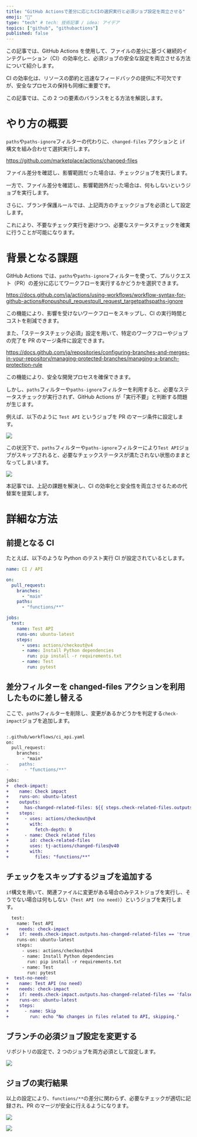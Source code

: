 ```yaml
---
title: "GitHub Actionsで差分に応じたCIの選択実行と必須ジョブ設定を両立させる"
emoji: "🎯"
type: "tech" # tech: 技術記事 / idea: アイデア
topics: ["github", "githubactions"]
published: false
---
```


この記事では、GitHub Actions を使用して、ファイルの差分に基づく継続的インテグレーション（CI）の効率化と、必須ジョブの安全な設定を両立させる方法について紹介します。

CI の効率化は、リソースの節約と迅速なフィードバックの提供に不可欠ですが、安全なプロセスの保持も同様に重要です。

この記事では、この 2 つの要素のバランスをとる方法を解説します。

# やり方の概要

`paths`や`paths-ignore`フィルターの代わりに、`changed-files` アクションと `if` 構文を組み合わせて選択実行します。

https://github.com/marketplace/actions/changed-files

ファイル差分を確認し、影響範囲だった場合は、チェックジョブを実行します。

一方で、ファイル差分を確認し、影響範囲外だった場合は、何もしないというジョブを実行します。

さらに、ブランチ保護ルールでは、上記両方のチェックジョブを必須として設定します。

これにより、不要なチェック実行を避けつつ、必要なステータスチェックを確実に行うことが可能になります。

# 背景となる課題

GitHub Actions では、`paths`や`paths-ignore`フィルターを使って、プルリクエスト（PR）の差分に応じてワークフローを実行するかどうかを選択できます。

https://docs.github.com/ja/actions/using-workflows/workflow-syntax-for-github-actions#onpushpull_requestpull_request_targetpathspaths-ignore

この機能により、影響を受けないワークフローをスキップし、CI の実行時間とコストを削減できます。

また、「ステータスチェック必須」設定を用いて、特定のワークフローやジョブの完了を PR のマージ条件に設定できます。

https://docs.github.com/ja/repositories/configuring-branches-and-merges-in-your-repository/managing-protected-branches/managing-a-branch-protection-rule

この機能により、安全な開発プロセスを確保できます。

しかし、`paths`フィルターや`paths-ignore`フィルターを利用すると、必要なステータスチェックが実行されず、GitHub Actions が「実行不要」と判断する問題が生じます。

例えば、以下のように `Test API` というジョブを PR のマージ条件に設定します。

![](/images/required-job-depends-on-diffs-for-github-actions/required-check-settings-before.png)

この状況下で、`paths`フィルターや`paths-ignore`フィルターにより`Test API`ジョブがスキップされると、必要なチェックステータスが満たされない状態のままとなってしまいます。

![](/images/required-job-depends-on-diffs-for-github-actions/check-result-with-paths.png)

本記事では、上記の課題を解決し、CI の効率化と安全性を両立させるための代替案を提案します。

# 詳細な方法

## 前提となる CI

たとえば、以下のような Python のテスト実行 CI が設定されているとします。

```yaml:.github/workflows/ci_api.yaml
name: CI / API

on:
  pull_request:
    branches:
      - "main"
    paths:
      - "functions/**"

jobs:
  test:
    name: Test API
    runs-on: ubuntu-latest
    steps:
      - uses: actions/checkout@v4
      - name: Install Python dependencies
        run: pip install -r requirements.txt
      - name: Test
        run: pytest
```

## 差分フィルターを changed-files アクションを利用したものに差し替える

ここで、`paths`フィルターを削除し、変更があるかどうかを判定する`check-impact`ジョブを追加します。

```diff yaml

:.github/workflows/ci_api.yaml
on:
  pull_request:
    branches:
      - "main"
-    paths:
-      - "functions/**"

jobs:
+  check-impact:
+    name: Check impact
+    runs-on: ubuntu-latest
+    outputs:
+      has-changed-related-files: ${{ steps.check-related-files.outputs.any_changed == 'true' }}
+    steps:
+      - uses: actions/checkout@v4
+        with:
+          fetch-depth: 0
+      - name: Check related files
+        id: check-related-files
+        uses: tj-actions/changed-files@v40
+        with:
+          files: "functions/**"
```

## チェックをスキップするジョブを追加する

`if`構文を用いて、関連ファイルに変更がある場合のみテストジョブを実行し、そうでない場合は何もしない（`Test API (no need)`）というジョブを実行します。

```diff yaml:.github/workflows/ci_api.yaml
  test:
    name: Test API
+    needs: check-impact
+    if: needs.check-impact.outputs.has-changed-related-files == 'true'
    runs-on: ubuntu-latest
    steps:
      - uses: actions/checkout@v4
      - name: Install Python dependencies
        run: pip install -r requirements.txt
      - name: Test
        run: pytest
+  test-no-need:
+    name: Test API (no need)
+    needs: check-impact
+    if: needs.check-impact.outputs.has-changed-related-files == 'false'
+    runs-on: ubuntu-latest
+    steps:
+      - name: Skip
+        run: echo "No changes in files related to API, skipping."
```

## ブランチの必須ジョブ設定を変更する

リポジトリの設定で、2 つのジョブを両方必須として設定します。

![](/images/required-job-depends-on-diffs-for-github-actions/required-check-settings-after.png)

## ジョブの実行結果

以上の設定により、`functions/**`の差分に関わらず、必要なチェックが適切に記録され、PR のマージが安全に行えるようになります。

![](/images/required-job-depends-on-diffs-for-github-actions/check-result-on-needed.png)

![](/images/required-job-depends-on-diffs-for-github-actions/check-result-on-no-need.png)
